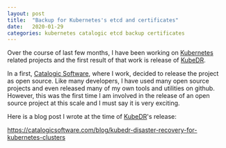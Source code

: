 ```yaml
---
layout: post
title:  "Backup for Kubernetes's etcd and certificates"
date:   2020-01-29
categories: kubernetes catalogic etcd backup certificates
---
```


Over the course of last few months, I have been working on 
[Kubernetes](https://kubernetes.io/) related projects and the first
result of that work is release of 
[KubeDR](https://github.com/catalogicsoftware/kubedr).

In a first, 
[Catalogic Software](https://catalogicsoftware.com/), where I work,
decided to release the project as open source. Like many developers, I
have used many open source projects and even released many of my own
tools and utilities on github. However, this was the first time I am
involved in the release of an open source project at this scale and I
must say it is very exciting. 

Here is a blog post I wrote at the time of
[KubeDR](https://github.com/catalogicsoftware/kubedr)'s release:

https://catalogicsoftware.com/blog/kubedr-disaster-recovery-for-kubernetes-clusters
